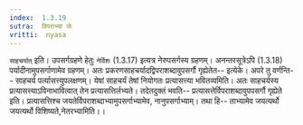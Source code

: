 ```yaml
---
index:  1.3.19
sutra:  विपराभ्यां जेः
vritti:  nyasa
---
```


`साहचर्यात्` इति। उपसर्गग्रहणे हेतुः `नेर्विशः` (1.3.17) इत्यत्र नेरुपसर्गस्य ग्रहणम्। अनन्तरसूत्रेऽपि (1.3.18) पर्यादीनामुपसर्गाणामेव ग्रहणम्। अतः प्रकरणसाहचर्यादद्विपराशब्दावुपसर्गौ गृह्येतेत-- इत्येके।
अपरे तु वर्णन्ति-- साहचर्य पर्त्यासत्त्युपलक्षणम्। येषां साहचर्यं तेषां नियोगतः प्रत्यासत्त्या भवितव्यमिति। अतः साहचर्यस्य प्रत्यासत्त्याऽविनाभावित्वात् तेन प्रत्यासत्तिर्लभ्यते। तदेतदुक्तं भवति-- प्रत्यासत्तेर्विपराशब्दावुपपसर्गौ गृह्येते इति। प्रत्यासत्तिश्च जयतेर्विपराशब्दाभ्यामुपसर्गाभ्यामेव, नानुपसर्गाभ्याम्। तथा हि-- ताभ्यामेव जयत्यर्थो जयत्यर्थो विशिष्यते,नेतरभ्यामिति।।

